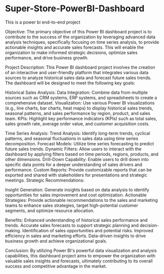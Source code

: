 # Super-Store-PowerBI-Dashboard
This is a power bi end-to-end project

Objective:
The primary objective of this Power BI dashboard project is to contribute to the success of the organization by leveraging advanced data analysis techniques, specifically focusing on time series analysis, to provide actionable insights and accurate sales forecasts. This will enable the organization to make informed strategic decisions, optimize sales performance, and drive business growth.

Project Description:
This Power BI dashboard project involves the creation of an interactive and user-friendly platform that integrates various data sources to analyze historical sales data and forecast future sales trends. The dashboard will be designed to meet the following key goals:

Historical Sales Analysis:
Data Integration: Combine data from multiple sources such as CRM systems, ERP systems, and spreadsheets to create a comprehensive dataset.
Visualization: Use various Power BI visualizations (e.g., line charts, bar charts, heat maps) to display historical sales trends, seasonal patterns, and sales performance by region, product, and sales team.
KPIs: Highlight key performance indicators (KPIs) such as total sales, sales growth rate, average order value, and customer acquisition costs.

Time Series Analysis:
Trend Analysis: Identify long-term trends, cyclical patterns, and seasonal fluctuations in sales data using time series decomposition.
Forecast Models: Utilize time series forecasting to predict future sales trends.
Dynamic Filters: Allow users to interact with the dashboard by applying filters based on time periods, regions, products, and other dimensions.
Drill-Down Capability: Enable users to drill down into specific data points for a deeper understanding of sales drivers and performance.
Custom Reports: Provide customizable reports that can be exported and shared with stakeholders for presentations and strategic meetings.
Strategic Recommendations:

Insight Generation: Generate insights based on data analysis to identify opportunities for sales improvement and cost optimization.
Actionable Strategies: Provide actionable recommendations to the sales and marketing teams to enhance sales strategies, target high-potential customer segments, and optimize resource allocation.


Benefits:
Enhanced understanding of historical sales performance and trends.
Accurate sales forecasts to support strategic planning and decision-making.
Identification of sales opportunities and potential risks.
Improved efficiency in sales and marketing efforts.
Data-driven insights to drive business growth and achieve organizational goals.

Conclusion:
By utilizing Power BI's powerful data visualization and analysis capabilities, this dashboard project aims to empower the organization with valuable sales insights and forecasts, ultimately contributing to its overall success and competitive advantage in the market.
